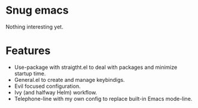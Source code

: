 # Snug emacs

Nothing interesting yet.

# Features 

- Use-package with straigtht.el to deal with packages and minimize startup time.
- General.el to create and manage keybindigs. 
- Evil focused configuration. 
- Ivy (and halfway Helm) workflow.
- Telephone-line with my own config to replace built-in Emacs mode-line. 
